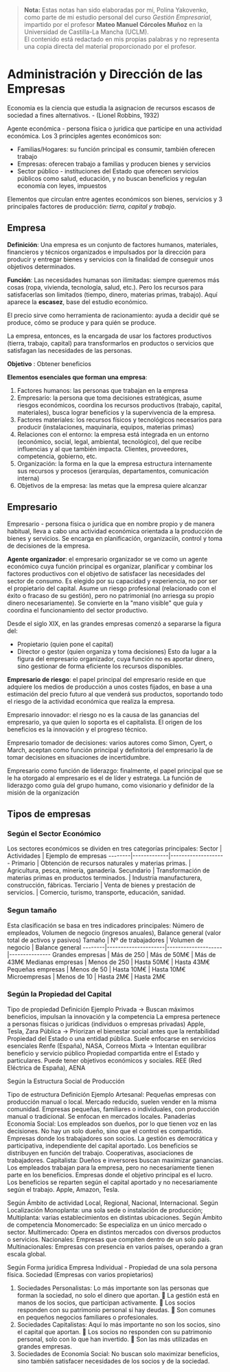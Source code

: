 > **Nota:** Estas notas han sido elaboradas por mí, Polina Yakovenko, como parte de mi estudio personal del curso *Gestión Empresarial*, impartido por el profesor **Mateo Manuel Córcoles Muñoz** en la Universidad de Castilla-La Mancha (UCLM).  
> El contenido está redactado en mis propias palabras y no representa una copia directa del material proporcionado por el profesor.

# Administración y Dirección de las Empresas
Economia es la ciencia que estudia la asignacion de recursos escasos de sociedad a fines alternativos. - (Lionel Robbins, 1932)

Agente económica - persona física o juridica que participe en una actividad económica. Los 3 principles agentes económicos son:

- Familias/Hogares: su función principal es consumir, también oferecen trabajo
- Empresas: oferecen trabajo a familias y producen bienes y servicios
- Sector público - instituciones del Estado que oferecen servicios públicos como salud, educación, y no buscan beneficios y regulan economía con leyes, impuestos

Elementos que circulan entre agentes económicos son bienes, servicios y 3 principales factores de producción: *tierra, capital y trabajo*.

## Empresa

**Definición**: Una empresa es un conjunto de factores humanos, materiales, financieros y técnicos organizados e impulsados por la dirección para producir y entregar bienes y servicios con la finalidad de conseguir unos objetivos determinados.

**Función**: Las necesidades humanas son ilimitadas: siempre queremos más cosas (ropa, vivienda, tecnología, salud, etc.). Pero los recursos para satisfacerlas son limitados (tiempo, dinero, materias primas, trabajo). Aquí aparece la **escasez**, base del estudio económico.

El precio sirve como herramienta de racionamiento: ayuda a decidir qué se produce, cómo se produce y para quién se produce.

La empresa, entonces, es la encargada de usar los factores productivos (tierra, trabajo, capital) para transformarlos en productos o servicios que satisfagan las necesidades de las personas.

**Objetivo** : Obtener beneficios

**Elementos esenciales que forman una empresa**:

1. Factores humanos: las personas que trabajan en la empresa
2. Empresario: la persona que toma decisiones estratégicas, asume riesgos económicos, coordina los recursos productivos (trabajo, capital, materiales), busca lograr beneficios y la supervivencia de la empresa.
3. Factores materiales: los recursos físicos y tecnológicos necesarios para producir (instalaciones, maquinaria, equipos, materias primas)
4. Relaciones con el entorno: la empresa está integrada en un entorno (económico, social, legal, ambiental, tecnológico), del que recibe influencias y al que también impacta. Clientes, proveedores, competencia, gobierno, etc.
5. Organización: la forma en la que la empresa estructura internamente sus recursos y procesos (jerarquías, departamentos, comunicación interna)
6. Objetivos de la empresa: las metas que la empresa quiere alcanzar

## Empresario

Empresario - persona física o jurídica que en nombre propio y de manera habitual, lleva a cabo una actividad económica orientada a la producción de bienes y servicios. Se encarga en planificación, organizaciín, control y toma de decisiones de la empresa.

**Agente organizador**: el empresario organizador se ve como un agente económico cuya función principal es organizar, planificar y combinar los factores productivos con el objetivo de satisfacer las necesidades del sector de consumo. Es elegido por su capacidad y experiencia, no por ser el propietario del capital. Asume un riesgo profesional (relacionado con el éxito o fracaso de su gestión), pero no patrimonial (no arriesga su propio dinero necesariamente). Se convierte en la "mano visible" que guía y coordina el funcionamiento del sector productivo.

Desde el siglo XIX, en las grandes empresas comenzó a separarse la figura del:
- Propietario (quien pone el capital)
- Director o gestor (quien organiza y toma decisiones)
Esto da lugar a la figura del empresario organizador, cuya función no es aportar dinero, sino gestionar de forma eficiente los recursos disponibles.

**Empresario de riesgo**: el papel principal del empresario reside en que adquiere los medios de producción a unos costes fijados, en base a una estimación del precio futuro al que venderá sus productos, soportando todo el riesgo de la actividad económica que realiza la empresa.



Empresario innovador: el riesgo no es la causa de las ganancias del empresario, ya que quien lo soporta es el capitalista. El origen de los beneficios es la innovación y el progreso técnico.

Empresario tomador de decisiones: varios autores como Simon, Cyert, o March, aceptan como función principal y definitoria del empresario la de tomar decisiones en situaciones de incertidumbre.

Empresario como función de liderazgo: finalmente, el papel principal que se le ha otorgado al empresario es el de líder y estratega. La función de liderazgo como guía del grupo humano, como visionario y definidor de la misión de la organización

## Tipos de empresas

### Según el Sector Económico
Los sectores económicos se dividen en tres categorías principales:
Sector	| Actividades	| Ejemplo de empresas
--------|-------------|--------------------
Primario	| Obtención de recursos naturales y materias primas.	| Agricultura, pesca, minería, ganadería.
Secundario	| Transformación de materias primas en productos terminados.	| Industria manufacturera, construcción, fábricas.
Terciario	| Venta de bienes y prestación de servicios.	| Comercio, turismo, transporte, educación, sanidad.

### Segun tamaño
Esta clasificación se basa en tres indicadores principales: Número de empleados, Volumen de negocio (ingresos anuales), Balance general (valor total de activos y pasivos)
Tamaño	| Nº de trabajadores	| Volumen de negocio | Balance general
--------|---------------------|--------------------|---------------
Grandes empresas	| Más de 250	| Más de 50M€	| Más de 43M€
Medianas empresas	| Menos de 250	| Hasta 50M€	| Hasta 43M€
Pequeñas empresas	| Menos de 50	| Hasta 10M€	| Hasta 10M€
Microempresas	| Menos de 10	| Hasta 2M€	| Hasta 2M€

### Según la Propiedad del Capital

Tipo de propiedad	Definición	Ejemplo
Privada → Buscan máximos beneficios, impulsan la innovación y la competencia	La empresa pertenece a personas físicas o jurídicas (individuos o empresas privadas)	Apple, Tesla, Zara
Pública → Priorizan el bienestar social antes que la rentabilidad	Propiedad del Estado o una entidad pública. Suele enfocarse en servicios esenciales	Renfe (España), NASA, Correos
Mixta → Intentan equilibrar beneficio y servicio público	Propiedad compartida entre el Estado y particulares. Puede tener objetivos económicos y sociales.	REE (Red Eléctrica de España), AENA

Según la Estructura Social de Producción

Tipo de estructura	Definición	Ejemplo
Artesanal: Pequeñas empresas con producción manual o local. Mercado reducido, suelen vender en la misma comunidad.	Empresas pequeñas, familiares o individuales, con producción manual o tradicional. Se enfocan en mercados locales.	Panaderías
Economía Social: Los empleados son dueños, por lo que tienen voz en las decisiones. No hay un solo dueño, sino que el control es compartido.	Empresas donde los trabajadores son socios. La gestión es democrática y participativa, independiente del capital aportado. Los beneficios se distribuyen en función del trabajo.	Cooperativas, asociaciones de trabajadores.
Capitalista: Dueños e inversores buscan maximizar ganancias. Los empleados trabajan para la empresa, pero no necesariamente tienen parte en los beneficios.	Empresas donde el objetivo principal es el lucro. Los beneficios se reparten según el capital aportado y no necesariamente según el trabajo.	Apple, Amazon, Tesla.

Según Ámbito de actividad
Local, Regional, Nacional, Internacional.
Según Localización
Monoplanta: una sola sede o instalación de producción; Multiplanta: varias establecimientos en distintas ubicaciones.
Según Ámbito de competencia
Monomercado: Se especializa en un único mercado o sector.
Multimercado: Opera en distintos mercados con diversos productos o servicios.
Nacionales: Empresas que compiten dentro de un solo país.
Multinacionales: Empresas con presencia en varios países, operando a gran escala global.

Según Forma jurídica
Empresa Individual - Propiedad de una sola persona física.
Sociedad (Empresas con varios propietarios)
1.	Sociedades Personalistas: Lo más importante son las personas que forman la sociedad, no solo el dinero que aportan.
	La gestión está en manos de los socios, que participan activamente.
	Los socios responden con su patrimonio personal si hay deudas.
	Son comunes en pequeños negocios familiares o profesionales.
2.	Sociedades Capitalistas: Aquí lo más importante no son los socios, sino el capital que aportan.
	Los socios no responden con su patrimonio personal, solo con lo que han invertido.
	Son las más utilizadas en grandes empresas.
3.	Sociedades de Economía Social: No buscan solo maximizar beneficios, sino también satisfacer necesidades de los socios y de la sociedad.


